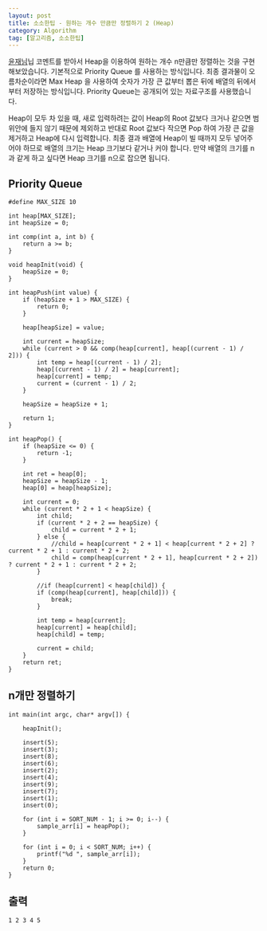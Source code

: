 ```yaml
---
layout: post
title: 소소한팁 - 원하는 개수 만큼만 정렬하기 2 (Heap)
category: Algorithm
tag: [알고리즘, 소소한팁]
---
```


[윤재님](https://github.com/paryoja)닙 코멘트를 받아서 Heap을 이용하여 원하는 개수 n만큼만 정렬하는 것을 구현해보았습니다. 기본적으로 Priority Queue 를 사용하는 방식입니다. 최종 결과물이 오름차순이라면 Max Heap 을 사용하여 숫자가 가장 큰 값부터 뽑은 뒤에 배열의 뒤에서부터 저장하는 방식입니다. Priority Queue는 공개되어 있는 자료구조를 사용했습니다. 

<div class="message">
Heap이 모두 차 있을 때, 새로 입력하려는 값이 Heap의 Root 값보다 크거나 같으면 범위안에 들지 않기 때문에 제외하고 반대로 Root 값보다 작으면 Pop 하여 가장 큰 값을 제거하고 Heap에 다시 입력합니다. 최종 결과 배열에 Heap이 빌 때까지 모두 넣어주어야 하므로 배열의 크기는 Heap 크기보다 같거나 커야 합니다. 만약 배열의 크기를 n과 같게 하고 싶다면 Heap 크기를 n으로 잡으면 됩니다.
</div>

## Priority Queue
```
#define MAX_SIZE 10

int heap[MAX_SIZE];
int heapSize = 0;

int comp(int a, int b) {
	return a >= b;
}

void heapInit(void) {
	heapSize = 0;
}

int heapPush(int value) {
	if (heapSize + 1 > MAX_SIZE) {
		return 0;
	}

	heap[heapSize] = value;

	int current = heapSize;
	while (current > 0 && comp(heap[current], heap[(current - 1) / 2])) {
		int temp = heap[(current - 1) / 2];
		heap[(current - 1) / 2] = heap[current];
		heap[current] = temp;
		current = (current - 1) / 2;
	}

	heapSize = heapSize + 1;

	return 1;
}

int heapPop() {
	if (heapSize <= 0) {
		return -1;
	}

	int ret = heap[0];
	heapSize = heapSize - 1;
	heap[0] = heap[heapSize];

	int current = 0;
	while (current * 2 + 1 < heapSize) {
		int child;
		if (current * 2 + 2 == heapSize) {
			child = current * 2 + 1;
		} else {
			//child = heap[current * 2 + 1] < heap[current * 2 + 2] ? current * 2 + 1 : current * 2 + 2;
			child = comp(heap[current * 2 + 1], heap[current * 2 + 2]) ? current * 2 + 1 : current * 2 + 2;
		}

		//if (heap[current] < heap[child]) {
		if (comp(heap[current], heap[child])) {
			break;
		}

		int temp = heap[current];
		heap[current] = heap[child];
		heap[child] = temp;

		current = child;
	}
	return ret;
}
```

## n개만 정렬하기
```
int main(int argc, char* argv[]) {
	
	heapInit();

	insert(5);
	insert(3);
	insert(8);
	insert(6);
	insert(2);
	insert(4);
	insert(9);
	insert(7);
	insert(1);
	insert(0);

	for (int i = SORT_NUM - 1; i >= 0; i--) {
		sample_arr[i] = heapPop();
	}

	for (int i = 0; i < SORT_NUM; i++) {
		printf("%d ", sample_arr[i]);
	}
	return 0;
}
```

## 출력
```
1 2 3 4 5
```